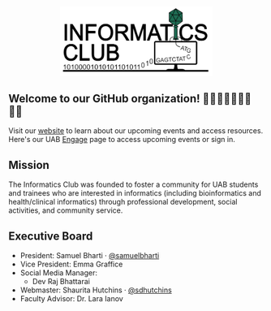 <p align="center">
  <img width="300" height="auto" src="https://github.com/informaticsclub/.github/blob/main/assets/InformaticsClubAltLogoTransparent.png">
</p>

## Welcome to our GitHub organization! 👋👋🏻👋🏽👋🏾👋🏿
<p>Visit our <a href="https://informaticsclub.github.io/" target="_blank">website</a> to learn about our upcoming events and access resources. Here's our UAB <a href="https://uab.campuslabs.com/engage/organization/informaticsclub" target="_blank">Engage</a> page to access upcoming events or sign in. </p>

## Mission
The Informatics Club was founded to foster a community for UAB students and trainees who are interested in informatics (including bioinformatics and health/clinical informatics) through professional development, social activities, and community service.

## Executive Board

- President: Samuel Bharti · [@samuelbharti](https://github.com/samuelbharti)
- Vice President: Emma Graffice
- Social Media Manager:
  - Dev Raj Bhattarai
- Webmaster: Shaurita Hutchins · [@sdhutchins](https://github.com/sdhutchins)
- Faculty Advisor: Dr. Lara Ianov


